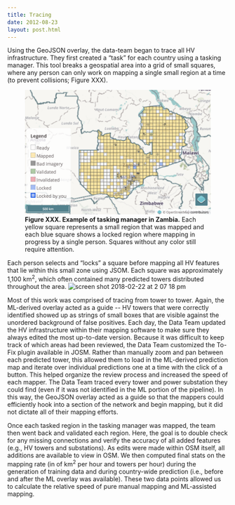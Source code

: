```yaml
---
title: Tracing
date: 2012-08-23
layout: post.html
---
```


Using the GeoJSON overlay, the data-team began to trace all HV infrastructure. They first created a “task” for each country using a tasking manager. This tool breaks a geospatial area into a grid of small squares, where any person can only work on mapping a single small region at a time (to prevent collisions; Figure XXX).


<figure class="align-center">
  <img src="/assets/graphics/content/tasking_manager_example.png" alt="Tasking manager" />
  <figcaption><b>Figure XXX. Example of tasking manager in Zambia.</b> Each yellow square represents a small region that was mapped and each blue square shows a locked region where mapping in progress by a single person. Squares without any color still require attention.</figcaption>
</figure>

Each person selects and “locks” a square before mapping all HV features that lie within this small zone using JSOM. Each square was approximately 1,100 km<sup>2</sup>, which often contained many predicted towers distributed throughout the area. ![screen shot 2018-02-22 at 2 07 18 pm](https://user-images.githubusercontent.com/1152236/36558723-ed712e92-17d9-11e8-86de-70506d74339e.png)


Most of this work was comprised of tracing from tower to tower. Again, the ML-derived overlay acted as a guide -- HV towers that were correctly identified showed up as strings of small boxes that are visible against the unordered background of false positives. Each day, the Data Team updated the HV infrastructure within their mapping software to make sure they always edited the most up-to-date version. Because it was difficult to keep track of which areas had been reviewed, the Data Team customized the To-Fix plugin available in JOSM. Rather than manually zoom and pan between each predicted tower, this allowed them to load in the ML-derived prediction map and iterate over individual predictions one at a time with the click of a button. This helped organize the review process and increased the speed of each mapper. The Data Team traced every tower and power substation they could find (even if it was not identified in the ML portion of the pipeline). In this way, the GeoJSON overlay acted as a guide so that the mappers could efficiently hook into a section of the network and begin mapping, but it did not dictate all of their mapping efforts.

Once each tasked region in the tasking manager was mapped, the team then went back and validated each region. Here, the goal is to double check for any missing connections and verify the accuracy of all added features (e.g., HV towers and substations). As edits were made within OSM itself, all additions are available to view in OSM. We then computed final stats on the mapping rate (in of km<sup>2</sup> per hour and towers per hour) during the generation of training data and during country-wide prediction (i.e., before and after the ML overlay was available). These two data points allowed us to calculate the relative speed of pure manual mapping and ML-assisted mapping.
